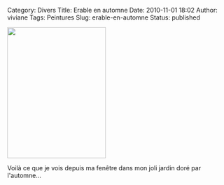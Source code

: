 Category: Divers
Title: Erable en automne
Date: 2010-11-01 18:02
Author: viviane
Tags: Peintures
Slug: erable-en-automne
Status: published

<a href="http://www.viviane-voyages.com/wp-content/uploads/2010/11/P1090269.jpg"><img class="aligncenter size-medium wp-image-1735" title="Erable en automne" src="http://www.viviane-voyages.com/wp-content/uploads/2010/11/P1090269-225x300.jpg" alt="" width="225" height="300" /></a>

Voilà ce que je vois depuis ma fenêtre dans mon joli jardin doré par l'automne...